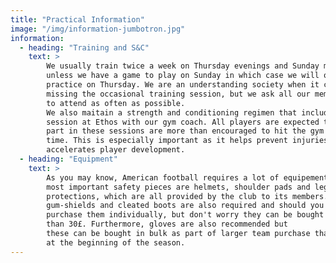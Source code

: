 ```yaml
---
title: "Practical Information"
image: "/img/information-jumbotron.jpg"
information:
  - heading: "Training and S&C"
    text: >
        We usually train twice a week on Thursday evenings and Sunday mornings
        unless we have a game to play on Sunday in which case we will only
        practice on Thursday. We are an understanding society when it comes to
        missing the occasional training session, but we ask all our members
        to attend as often as possible.
        We also maitain a strength and conditioning regimen that includes
        session at Ethos with our gym coach. All players are expected to take
        part in these sessions are more than encouraged to hit the gym on their
        time. This is especially important as it helps prevent injuries and
        accelerates player development.
  - heading: "Equipment"
    text: >
        As you may know, American football requires a lot of equipement. The
        most important safety pieces are helmets, shoulder pads and leg
        protections, which are all provided by the club to its members. However,
        gum-shields and cleated boots are also required and should you should
        purchase them individually, but don't worry they can be bought for less
        than 30£. Furthermore, gloves are also recommended but
        these can be bought in bulk as part of larger team purchase that happens
        at the beginning of the season.
---
```

